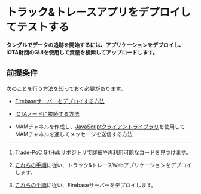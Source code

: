 # トラック&トレースアプリをデプロイしてテストする
<!-- # Deploy and test the track and trace app -->

**タングルでデータの追跡を開始するには、アプリケーションをデプロイし、IOTA財団のGUIを使用して資産を検索してアップロードします。**
<!-- **To start tracking data on the Tangle, deploy the application and use our graphical user interface to search for and upload assets.** -->

## 前提条件
<!-- ## Prerequisites -->

次のことを行う方法を知っておく必要があります。
<!-- You must know how to do the following: -->

* [Firebaseサーバーをデプロイする方法](https://firebase.google.com/)
<!-- * [Deploy a Firebase server](https://firebase.google.com/) -->

* [IOTAノードに接続する方法](root://iri/0.1/how-to-guides/interact-with-an-iri-node.md)
<!-- * [Connect to an IOTA node](root://iri/0.1/how-to-guides/interact-with-an-iri-node.md) -->

* MAMチャネルを作成し、[JavaScriptクライアントライブラリ](https://github.com/iotaledger/mam.client.js )を使用してMAMチャネルを通してメッセージを送信する方法
<!-- * Create a MAM channel and send messages through it using the [JavaScript client library](https://github.com/iotaledger/mam.client.js ) -->

---

1. [Trade-PoC GitHubリポジトリ](https://github.com/iotaledger/trade-poc)で詳細や再利用可能なコードを見つけます。
<!-- 1. Find more details and re-usable code in the [Trade-PoC GitHub repository](https://github.com/iotaledger/trade-poc) -->

2. [これらの手順](https://github.com/iotaledger/trade-poc/blob/master/firebase_functions/README.md)に従い、トラック&トレースWebアプリケーションをデプロイします。
<!-- 2. To deploy your track and trace web app, follow these [instructions](https://github.com/iotaledger/trade-poc/blob/master/firebase_functions/README.md) -->

3. [これらの手順](https://github.com/iotaledger/trade-poc/blob/master/README.md)に従い、Firebaseサーバーをデプロイします。
<!-- 3. To deploy the Firebase server, follow these [instructions](https://github.com/iotaledger/trade-poc/blob/master/README.md) -->
